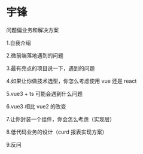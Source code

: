 # 宇锋

问题偏业务和解决方案

1.自我介绍

2.微前端落地遇到的问题

3.最有亮点的项目说一下，遇到的问题

4.如果让你做技术选型，你怎么考虑使用 vue 还是 react

5.vue3 + ts 可能会遇到什么问题

6.vue3 相比 vue2 的改变

7.让你封装一个组件，你会怎么考虑（实现层）

8.低代码业务的设计（curd 报表实现方案）

9.反问

